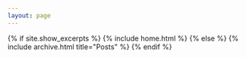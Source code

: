 ```yaml
---
layout: page
---
```


{% if site.show_excerpts %}
  {% include home.html %}
{% else %}
  {% include archive.html title="Posts" %}
{% endif %}